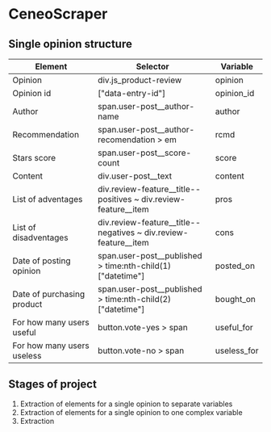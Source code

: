 # CeneoScraper

## Single  opinion structure

|Element|Selector|Variable|
|-------|--------|--------|
|Opinion|div.js_product-review|opinion|
|Opinion id|\["data-entry-id"\]|opinion_id|
|Author|span.user-post__author-name|author|
|Recommendation|span.user-post__author-recomendation > em|rcmd|
|Stars score|span.user-post__score-count|score|
|Content|div.user-post__text|content|
|List of adventages|div.review-feature__title--positives  ~ div.review-feature__item|pros|
|List of disadventages|div.review-feature__title--negatives  ~ div.review-feature__item|cons|
|Date of posting opinion|span.user-post__published > time:nth-child(1)\["datetime"\]|posted_on|
|Date of purchasing product|span.user-post__published > time:nth-child(2)\["datetime"\]|bought_on|
|For how many users useful|button.vote-yes > span|useful_for|
|For how many users useless|button.vote-no > span|useless_for|

## Stages of project

1) Extraction of elements for a single opinion to separate variables
2) Extraction of elements for a single opinion to one complex variable
3) Extraction 